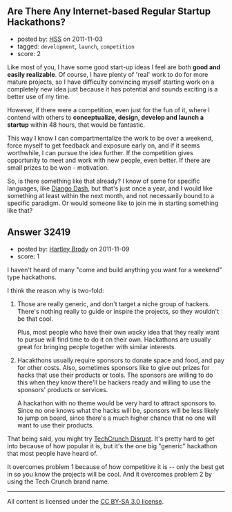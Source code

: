 ## Are There Any Internet-based Regular Startup Hackathons?

- posted by: [HSS](https://stackexchange.com/users/-1/6693-hss) on 2011-11-03
- tagged: `development`, `launch`, `competition`
- score: 2

Like most of you, I have some good start-up ideas I feel are both **good and easily realizable**. Of course, I have plenty of 'real' work to do for more mature projects, so I have difficulty convincing myself starting work on a completely new idea just because it has potential and sounds exciting is a better use of my time.

However, if there were a competition, even just for the fun of it, where I contend with others to **conceptualize, design, develop and launch a startup** within 48 hours, that would be fantastic.

This way I know I can compartmentalize the work to be over a weekend, force myself to get feedback and exposure early on, and if it seems worthwhile, I can pursue the idea further. If the competition gives opportunity to meet and work with new people, even better. If there are small prizes to be won - motivation.

So, is there something like that already? I know of some for specific languages, like [Django Dash](http://djangodash.com/), but that's just once a year, and I would like something at least within the next month, and not necessarily bound to a specific paradigm. Or would someone like to join me in starting something like that?


## Answer 32419

- posted by: [Hartley Brody](https://stackexchange.com/users/-1/8362-hartley-brody) on 2011-11-09
- score: 1

<p>I haven't heard of many "come and build anything you want for a weekend" type hackathons.</p>

<p>I think the reason why is two-fold:</p>

<ol>
<li><p>Those are really generic, and don't target a niche group of hackers. There's nothing really to guide or inspire the projects, so they wouldn't be that cool. </p>

<p>Plus, most people who have their own wacky idea that they really want to pursue will find time to do it on their own. Hackathons are usually great for bringing people together with similar interests.</p></li>
<li><p>Hacakthons usually require sponsors to donate space and food, and pay for other costs. Also, sometimes sponsors like to give out prizes for hacks that use their products or tools. The sponsors are willing to do this when they know there'll be hackers ready and willing to use the sponsors' products or services.</p>

<p>A hackathon with no theme would be very hard to attract sponsors to. Since no one knows what the hacks will be, sponsors will be less likely to jump on board, since there's a much higher chance that no one will want to use their products.</p></li>
</ol>

<p>That being said, you might try <a href="http://disrupt.techcrunch.com/" rel="nofollow">TechCrunch Disrupt</a>. It's pretty hard to get into because of how popular it is, but it's the one big "generic" hackathon that most people have heard of. </p>

<p>It overcomes problem 1 because of how competitive it is -- only the best get in so you know the projects will be cool. And it overcomes problem 2 by using the Tech Crunch brand name.</p>




---

All content is licensed under the [CC BY-SA 3.0 license](https://creativecommons.org/licenses/by-sa/3.0/).
